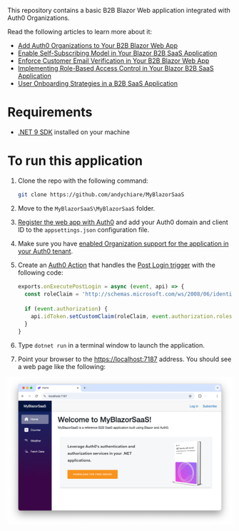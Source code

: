This repository contains a basic B2B Blazor Web application integrated with Auth0 Organizations.

Read the following articles to learn more about it:

- [Add Auth0 Organizations to Your B2B Blazor Web App](https://auth0.com/blog/auth0-organizations-for-b2b-saas-blazor-web-apps/)
- [Enable Self-Subscribing Model in Your Blazor B2B SaaS Application](https://auth0.com/blog/enable-self-subscription-in-blazor-b2b-saas-application)
- [Enforce Customer Email Verification in Your B2B Blazor Web App](https://auth0.com/blog/enforce-customer-email-verification-b2b-saas-blazor-app) 
- [Implementing Role-Based Access Control in Your Blazor B2B SaaS Application](https://auth0.com/blog/role-management-auth0-organizations-b2b-saas/)
- [User Onboarding Strategies in a B2B SaaS Application](https://auth0.com/blog/user-onboarding-strategies-b2b-saas/)



# Requirements

- [.NET 9 SDK](https://dotnet.microsoft.com/download/dotnet/9.0) installed on your machine

# To run this application

1. Clone the repo with the following command:

   ```bash
   git clone https://github.com/andychiare/MyBlazorSaaS
   ```

2. Move to the `MyBlazorSaaS\MyBlazorSaaS` folder.

3. [Register the web app with Auth0](https://auth0.com/docs/get-started/auth0-overview/create-applications/regular-web-apps) and add your Auth0 domain and client ID to the `appsettings.json` configuration file.

4. Make sure you have [enabled Organization support for the application in your Auth0 tenant](https://auth0.com/docs/manage-users/organizations/login-flows-for-organizations#configure-your-application-to-use-organizations).

5. Create an [Auth0 Action](https://auth0.com/docs/customize/actions) that handles the [Post Login trigger](https://auth0.com/docs/customize/actions/explore-triggers/signup-and-login-triggers/login-trigger) with the following code:

   ```javascript
   exports.onExecutePostLogin = async (event, api) => { 
     const roleClaim = 'http://schemas.microsoft.com/ws/2008/06/identity/claims/role';
   
     if (event.authorization) { 
       api.idToken.setCustomClaim(roleClaim, event.authorization.roles);
     }
   }
   ```

6. Type `dotnet run` in a terminal window to launch the application.

7. Point your browser to the [https://localhost:7187](https://localhost:7187) address. You should see a web page like the following:

![Welcome to MyBlazorSaaS](welcome-my-blazor-saas.png)